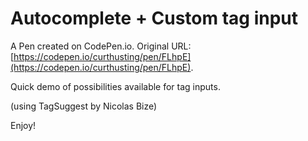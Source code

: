 # Autocomplete + Custom tag input

A Pen created on CodePen.io. Original URL: [https://codepen.io/curthusting/pen/FLhpE](https://codepen.io/curthusting/pen/FLhpE).

Quick demo of possibilities available for tag inputs.

(using TagSuggest by Nicolas Bize)

Enjoy!
